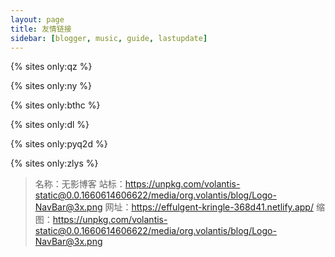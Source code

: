```yaml
---
layout: page
title: 友情链接
sidebar: [blogger, music, guide, lastupdate]
---
```


{% sites only:qz %}

{% sites only:ny %}

{% sites only:bthc %}

{% sites only:dl %}

{% sites only:pyq2d %}

{% sites only:zlys %}
> 名称：无影博客
站标：https://unpkg.com/volantis-static@0.0.1660614606622/media/org.volantis/blog/Logo-NavBar@3x.png
网址：https://effulgent-kringle-368d41.netlify.app/
缩图：https://unpkg.com/volantis-static@0.0.1660614606622/media/org.volantis/blog/Logo-NavBar@3x.png
